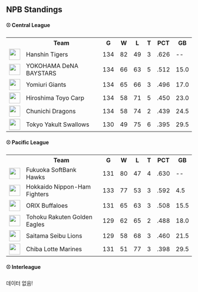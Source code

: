 ## NPB Standings

#### ⚾ Central League

<table>
<tr><th></th><th>Team</th><th>G</th><th>W</th><th>L</th><th>T</th><th>PCT</th><th>GB</th></tr>
<tr>
    <td><img src='https://npb.jp/bis/images/pet2025_t_1.gif' width='30'></td>
    <td>Hanshin
Tigers</td>
    <td>134</td>
    <td>82</td>
    <td>49</td>
    <td>3</td>
    <td>.626</td>
    <td>--</td>
</tr>
<tr>
    <td><img src='https://npb.jp/bis/images/pet2025_db_1.gif' width='30'></td>
    <td>YOKOHAMA DeNA
BAYSTARS</td>
    <td>134</td>
    <td>66</td>
    <td>63</td>
    <td>5</td>
    <td>.512</td>
    <td>15.0</td>
</tr>
<tr>
    <td><img src='https://npb.jp/bis/images/pet2025_g_1.gif' width='30'></td>
    <td>Yomiuri
Giants</td>
    <td>134</td>
    <td>65</td>
    <td>66</td>
    <td>3</td>
    <td>.496</td>
    <td>17.0</td>
</tr>
<tr>
    <td><img src='https://npb.jp/bis/images/pet2025_c_1.gif' width='30'></td>
    <td>Hiroshima Toyo
Carp</td>
    <td>134</td>
    <td>58</td>
    <td>71</td>
    <td>5</td>
    <td>.450</td>
    <td>23.0</td>
</tr>
<tr>
    <td><img src='https://npb.jp/bis/images/pet2025_d_1.gif' width='30'></td>
    <td>Chunichi
Dragons</td>
    <td>134</td>
    <td>58</td>
    <td>74</td>
    <td>2</td>
    <td>.439</td>
    <td>24.5</td>
</tr>
<tr>
    <td><img src='https://npb.jp/bis/images/pet2025_s_1.gif' width='30'></td>
    <td>Tokyo Yakult
Swallows</td>
    <td>130</td>
    <td>49</td>
    <td>75</td>
    <td>6</td>
    <td>.395</td>
    <td>29.5</td>
</tr>
</table>

#### ⚾ Pacific League

<table>
<tr><th></th><th>Team</th><th>G</th><th>W</th><th>L</th><th>T</th><th>PCT</th><th>GB</th></tr>
<tr>
    <td><img src='https://npb.jp/bis/images/pet2025_h_1.gif' width='30'></td>
    <td>Fukuoka SoftBank
Hawks</td>
    <td>131</td>
    <td>80</td>
    <td>47</td>
    <td>4</td>
    <td>.630</td>
    <td>--</td>
</tr>
<tr>
    <td><img src='' width='30'></td>
    <td>Hokkaido Nippon-Ham
Fighters</td>
    <td>133</td>
    <td>77</td>
    <td>53</td>
    <td>3</td>
    <td>.592</td>
    <td>4.5</td>
</tr>
<tr>
    <td><img src='' width='30'></td>
    <td>ORIX
Buffaloes</td>
    <td>131</td>
    <td>65</td>
    <td>63</td>
    <td>3</td>
    <td>.508</td>
    <td>15.5</td>
</tr>
<tr>
    <td><img src='https://npb.jp/bis/images/pet2025_e_1.gif' width='30'></td>
    <td>Tohoku Rakuten
Golden Eagles</td>
    <td>129</td>
    <td>62</td>
    <td>65</td>
    <td>2</td>
    <td>.488</td>
    <td>18.0</td>
</tr>
<tr>
    <td><img src='https://npb.jp/bis/images/pet2025_l_1.gif' width='30'></td>
    <td>Saitama Seibu
Lions</td>
    <td>129</td>
    <td>58</td>
    <td>68</td>
    <td>3</td>
    <td>.460</td>
    <td>21.5</td>
</tr>
<tr>
    <td><img src='https://npb.jp/bis/images/pet2025_m_1.gif' width='30'></td>
    <td>Chiba Lotte
Marines</td>
    <td>131</td>
    <td>51</td>
    <td>77</td>
    <td>3</td>
    <td>.398</td>
    <td>29.5</td>
</tr>
</table>

#### ⚾ Interleague

데이터 없음!

